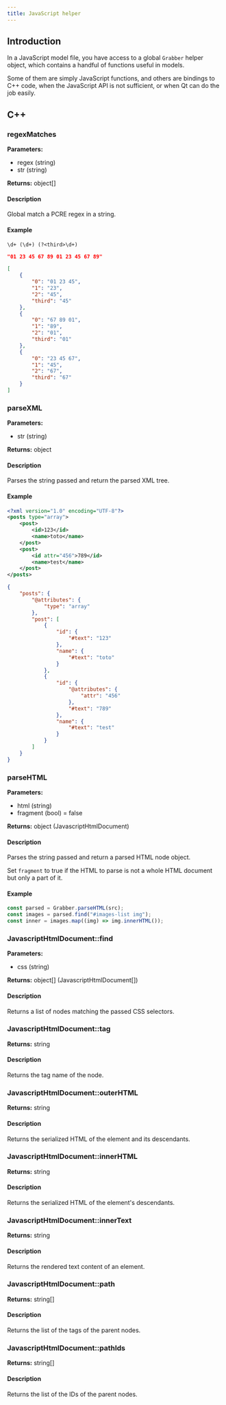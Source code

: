```yaml
---
title: JavaScript helper
---
```



## Introduction

In a JavaScript model file, you have access to a global `Grabber` helper object, which contains a handful of functions useful in models.

Some of them are simply JavaScript functions, and others are bindings to C++ code, when the JavaScript API is not sufficient, or when Qt can do the job easily.

## C++

### regexMatches

**Parameters:**

* regex (string)
* str (string)

**Returns:** object[]

#### Description
Global match a PCRE regex in a string.

#### Example
```
\d+ (\d+) (?<third>\d+)
```
```json
"01 23 45 67 89 01 23 45 67 89"
```
```json
[
    {
        "0": "01 23 45",
        "1": "23",
        "2": "45",
        "third": "45"
    },
    {
        "0": "67 89 01",
        "1": "89",
        "2": "01",
        "third": "01"
    },
    {
        "0": "23 45 67",
        "1": "45",
        "2": "67",
        "third": "67"
    }
]
```

### parseXML

**Parameters:**

* str (string)

**Returns:** object

#### Description
Parses the string passed and return the parsed XML tree.

#### Example
```xml
<?xml version="1.0" encoding="UTF-8"?>
<posts type="array">
    <post>
        <id>123</id>
        <name>toto</name>
    </post>
    <post>
        <id attr="456">789</id>
        <name>test</name>
    </post>
</posts>
```
```json
{
    "posts": {
        "@attributes": {
            "type": "array"
        },
        "post": [
            {
                "id": {
                    "#text": "123"
                },
                "name": {
                    "#text": "toto"
                }
            },
            {
                "id": {
                    "@attributes": {
                        "attr": "456"
                    },
                    "#text": "789"
                },
                "name": {
                    "#text": "test"
                }
            }
        ]
    }
}
```

### parseHTML

**Parameters:**

* html (string)
* fragment (bool) = false

**Returns:** object (JavascriptHtmlDocument)

#### Description
Parses the string passed and return a parsed HTML node object.

Set `fragment` to true if the HTML to parse is not a whole HTML document but only a part of it.

#### Example
```typescript
const parsed = Grabber.parseHTML(src);
const images = parsed.find("#images-list img");
const inner = images.map((img) => img.innerHTML());
```

### JavascriptHtmlDocument::find

**Parameters:**

* css (string)

**Returns:** object[] (JavascriptHtmlDocument[])

#### Description
Returns a list of nodes matching the passed CSS selectors.

### JavascriptHtmlDocument::tag

**Returns:** string

#### Description
Returns the tag name of the node.

### JavascriptHtmlDocument::outerHTML

**Returns:** string

#### Description
Returns the serialized HTML of the element and its descendants.

### JavascriptHtmlDocument::innerHTML

**Returns:** string

#### Description
Returns the serialized HTML of the element's descendants.

### JavascriptHtmlDocument::innerText

**Returns:** string

#### Description
Returns the rendered text content of an element.

### JavascriptHtmlDocument::path

**Returns:** string[]

#### Description
Returns the list of the tags of the parent nodes.

### JavascriptHtmlDocument::pathIds

**Returns:** string[]

#### Description
Returns the list of the IDs of the parent nodes.
